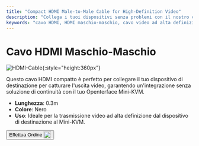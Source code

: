 ```yaml
---
title: "Compact HDMI Male-to-Male Cable for High-Definition Video"
description: "Collega i tuoi dispositivi senza problemi con il nostro cavo HDMI maschio-maschio compatto, perfetto per la trasmissione video ad alta definizione."
keywords: "cavo HDMI, HDMI maschio-maschio, cavo video ad alta definizione, HDMI compatto"
---
```


# Cavo HDMI Maschio-Maschio

![HDMI-Cable](https://assets.openterface.com/images/product/part/OP-03-CABLE30-HDMI.jpg){:style="height:360px"}

Questo cavo HDMI compatto è perfetto per collegare il tuo dispositivo di destinazione per catturare l'uscita video, garantendo un'integrazione senza soluzione di continuità con il tuo Openterface Mini-KVM.

- **Lunghezza**: 0.3m
- **Colore**: Nero
- **Uso**: Ideale per la trasmissione video ad alta definizione dal dispositivo di destinazione al Mini-KVM.

<button class="md-button" onclick="window.location.href='https://shop.techxartisan.com/products/hdmi-male-to-male-cable'"> Effettua Ordine <img src="/images/trademark/txa.svg" alt="TxA Shop" style="vertical-align: middle; height: 20px;"></button>